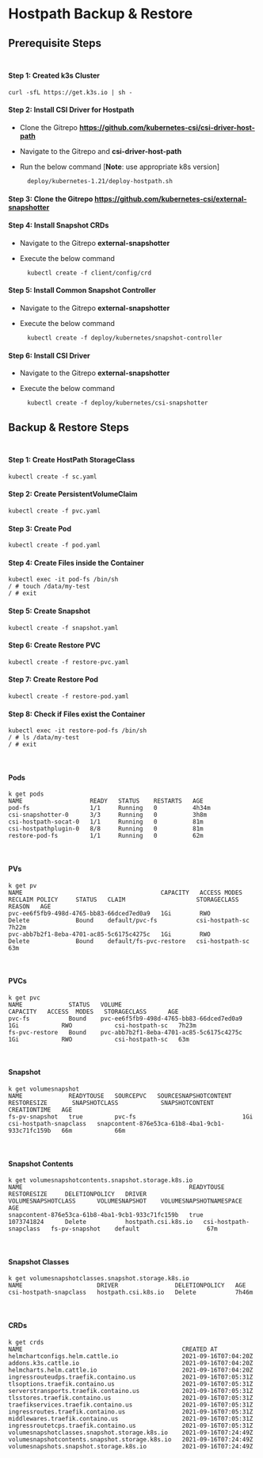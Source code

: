 # Hostpath Backup & Restore

## Prerequisite Steps </br></br>

#### Step 1: Created k3s Cluster

    curl -sfL https://get.k3s.io | sh -

#### Step 2: Install CSI Driver for Hostpath

- Clone the Gitrepo **https://github.com/kubernetes-csi/csi-driver-host-path**
- Navigate to the Gitrepo and **csi-driver-host-path**
- Run the below command [**Note**: use appropriate k8s version]

        deploy/kubernetes-1.21/deploy-hostpath.sh

#### Step 3: Clone the Gitrepo **https://github.com/kubernetes-csi/external-snapshotter**

#### Step 4: Install Snapshot CRDs
- Navigate to the Gitrepo **external-snapshotter**
- Execute the below command

        kubectl create -f client/config/crd

#### Step 5: Install Common Snapshot Controller
- Navigate to the Gitrepo **external-snapshotter**
- Execute the below command

        kubectl create -f deploy/kubernetes/snapshot-controller

#### Step 6: Install CSI Driver
- Navigate to the Gitrepo **external-snapshotter**
- Execute the below command

        kubectl create -f deploy/kubernetes/csi-snapshotter

## Backup & Restore Steps </br></br>

#### Step 1: Create HostPath StorageClass

    kubectl create -f sc.yaml

#### Step 2: Create PersistentVolumeClaim

    kubectl create -f pvc.yaml

#### Step 3: Create Pod

    kubectl create -f pod.yaml

#### Step 4: Create Files inside the Container

    kubectl exec -it pod-fs /bin/sh
    / # touch /data/my-test
    / # exit

#### Step 5: Create Snapshot

    kubectl create -f snapshot.yaml

#### Step 6: Create Restore PVC

    kubectl create -f restore-pvc.yaml

#### Step 7: Create Restore Pod

    kubectl create -f restore-pod.yaml

#### Step 8: Check if Files exist the Container

    kubectl exec -it restore-pod-fs /bin/sh
    / # ls /data/my-test
    / # exit

</br>

#### Pods

    k get pods
    NAME                   READY   STATUS    RESTARTS   AGE
    pod-fs                 1/1     Running   0          4h34m
    csi-snapshotter-0      3/3     Running   0          3h8m
    csi-hostpath-socat-0   1/1     Running   0          81m
    csi-hostpathplugin-0   8/8     Running   0          81m
    restore-pod-fs         1/1     Running   0          62m

</br>

#### PVs

    k get pv
    NAME                                       CAPACITY   ACCESS MODES   RECLAIM POLICY     STATUS   CLAIM                    STORAGECLASS      REASON   AGE
    pvc-ee6f5fb9-498d-4765-bb83-66dced7ed0a9   1Gi        RWO            Delete             Bound    default/pvc-fs           csi-hostpath-sc            7h22m
    pvc-abb7b2f1-8eba-4701-ac85-5c6175c4275c   1Gi        RWO            Delete             Bound    default/fs-pvc-restore   csi-hostpath-sc            63m

</br>

#### PVCs

    k get pvc
    NAME             STATUS   VOLUME                                     CAPACITY   ACCESS  MODES   STORAGECLASS      AGE
    pvc-fs           Bound    pvc-ee6f5fb9-498d-4765-bb83-66dced7ed0a9   1Gi            RWO            csi-hostpath-sc   7h23m
    fs-pvc-restore   Bound    pvc-abb7b2f1-8eba-4701-ac85-5c6175c4275c   1Gi            RWO            csi-hostpath-sc   63m

</br>

#### Snapshot

    k get volumesnapshot
    NAME             READYTOUSE   SOURCEPVC   SOURCESNAPSHOTCONTENT   RESTORESIZE       SNAPSHOTCLASS            SNAPSHOTCONTENT                                    CREATIONTIME   AGE
    fs-pv-snapshot   true         pvc-fs                              1Gi               csi-hostpath-snapclass   snapcontent-876e53ca-61b8-4ba1-9cb1-933c71fc159b   66m            66m

</br>

#### Snapshot Contents

    k get volumesnapshotcontents.snapshot.storage.k8s.io
    NAME                                               READYTOUSE   RESTORESIZE     DELETIONPOLICY   DRIVER                VOLUMESNAPSHOTCLASS      VOLUMESNAPSHOT    VOLUMESNAPSHOTNAMESPACE   AGE
    snapcontent-876e53ca-61b8-4ba1-9cb1-933c71fc159b   true         1073741824      Delete           hostpath.csi.k8s.io   csi-hostpath-snapclass   fs-pv-snapshot    default                   67m

</br>

#### Snapshot Classes

    k get volumesnapshotclasses.snapshot.storage.k8s.io
    NAME                     DRIVER                DELETIONPOLICY   AGE
    csi-hostpath-snapclass   hostpath.csi.k8s.io   Delete           7h46m

</br>

#### CRDs

    k get crds
    NAME                                             CREATED AT
    helmchartconfigs.helm.cattle.io                  2021-09-16T07:04:20Z
    addons.k3s.cattle.io                             2021-09-16T07:04:20Z
    helmcharts.helm.cattle.io                        2021-09-16T07:04:20Z
    ingressrouteudps.traefik.containo.us             2021-09-16T07:05:31Z
    tlsoptions.traefik.containo.us                   2021-09-16T07:05:31Z
    serverstransports.traefik.containo.us            2021-09-16T07:05:31Z
    tlsstores.traefik.containo.us                    2021-09-16T07:05:31Z
    traefikservices.traefik.containo.us              2021-09-16T07:05:31Z
    ingressroutes.traefik.containo.us                2021-09-16T07:05:31Z
    middlewares.traefik.containo.us                  2021-09-16T07:05:31Z
    ingressroutetcps.traefik.containo.us             2021-09-16T07:05:31Z
    volumesnapshotclasses.snapshot.storage.k8s.io    2021-09-16T07:24:49Z
    volumesnapshotcontents.snapshot.storage.k8s.io   2021-09-16T07:24:49Z
    volumesnapshots.snapshot.storage.k8s.io          2021-09-16T07:24:49Z

